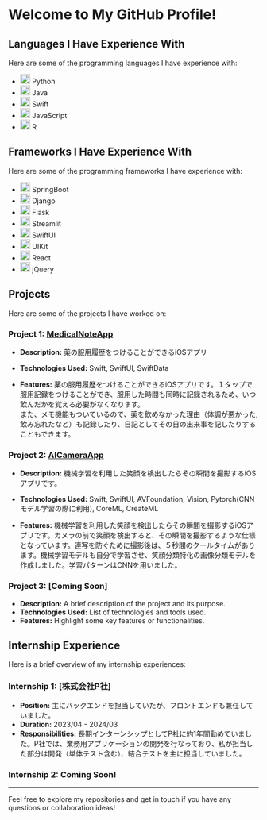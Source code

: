 # Welcome to My GitHub Profile!

## Languages I Have Experience With
Here are some of the programming languages I have experience with:

- <img src="https://img.icons8.com/color/48/000000/python.png" width="20"/> Python
- <img src="https://img.icons8.com/color/48/000000/java-coffee-cup-logo.png" width="20"/> Java
- <img src="https://img.icons8.com/color/48/000000/swift.png" width="20"/> Swift
- <img src="https://img.icons8.com/color/48/000000/javascript.png" width="20"/> JavaScript
- <img src="https://img.icons8.com/ios-filled/50/000000/r.png" width="20"/> R

## Frameworks I Have Experience With
Here are some of the programming frameworks I have experience with:

- <img src="https://img.icons8.com/color/48/000000/spring-logo.png" width="20"/> SpringBoot
- <img src="https://img.icons8.com/color/48/000000/django.png" width="20"/> Django
- <img src="https://img.icons8.com/color/48/000000/flask.png" width="20"/> Flask
- <img src="https://streamlit.io/images/brand/streamlit-mark-color.svg" width="20"/> Streamlit
- <img src="https://img.icons8.com/color/48/000000/swift.png" width="20"/> SwiftUI
- <img src="https://img.icons8.com/ios/50/000000/uikit.png" width="20"/> UIKit
- <img src="https://img.icons8.com/color/48/000000/react-native.png" width="20"/> React
- <img src="https://img.icons8.com/ios/50/000000/jquery.png" width="20"/> jQuery

## Projects
Here are some of the projects I have worked on:

### Project 1: [MedicalNoteApp](https://github.com/ryun89/MedicalNoteApp)
- **Description:** 薬の服用履歴をつけることができるiOSアプリ

- **Technologies Used:** Swift, SwiftUI, SwiftData
- **Features:** 薬の服用履歴をつけることができるiOSアプリです。１タップで服用記録をつけることができ、服用した時間も同時に記録されるため、いつ飲んだかを覚える必要がなくなります。  
また、メモ機能もついているので、薬を飲めなかった理由（体調が悪かった, 飲み忘れたなど）も記録したり、日記としてその日の出来事を記したりすることもできます。

### Project 2: [AICameraApp](https://github.com/ryun89/AICameraApp)
- **Description:** 機械学習を利用した笑顔を検出したらその瞬間を撮影するiOSアプリです。

- **Technologies Used:** Swift, SwiftUI, AVFoundation, Vision, Pytorch(CNNモデル学習の際に利用), CoreML, CreateML

- **Features:** 機械学習を利用した笑顔を検出したらその瞬間を撮影するiOSアプリです。カメラの前で笑顔を検出すると、その瞬間を撮影するような仕様となっています。連写を防ぐために撮影後は、５秒間のクールタイムがあります。機械学習モデルも自分で学習させ、笑顔分類特化の画像分類モデルを作成しました。学習パターンはCNNを用いました。

### Project 3: [Coming Soon]
- **Description:** A brief description of the project and its purpose.
- **Technologies Used:** List of technologies and tools used.
- **Features:** Highlight some key features or functionalities.

## Internship Experience
Here is a brief overview of my internship experiences:

### Internship 1: [株式会社P社]
- **Position:** 主にバックエンドを担当していたが、フロントエンドも兼任していました。
- **Duration:** 2023/04 - 2024/03
- **Responsibilities:** 長期インターンシップとしてP社に約1年間勤めていました。P社では、業務用アプリケーションの開発を行なっており、私が担当した部分は開発（単体テスト含む）、結合テストを主に担当していました。

### Internship 2:  Coming Soon!

---

Feel free to explore my repositories and get in touch if you have any questions or collaboration ideas!

